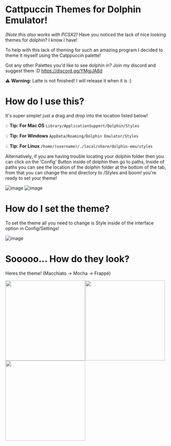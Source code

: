 # Cattpuccin Themes for Dolphin Emulator! 
*(Note this also works with PCSX2)*
Have you noticed the lack of nice looking themes for dolphin? I know I have!

To help with this lack of theming for such an amazing program I decided to theme it myself using the Catppuccin palette!

Got any other Palettes you'd like to see dolphin in? 
Join my discord and suggest them :D 
https://discord.gg/YMgjJA8d

:warning: **Warning:** Latte is not finished! I will release it when it is :)

# How do I use this? 

It's super simple! just a drag and drop into the location listed below! 

:bulb: **Tip:** **For Mac OS**
```Library/ApplicationSupport/Dolphin/Styles```

:bulb: **Tip:**  **For Windows**
```AppData/Roaming/Dolphin Emulator/Styles```

:bulb: **Tip:** **For Linux**
```/home/(username)/./local/share/dolphin-emu/styles```

Alternatively, if you are having trouble locating your dolphin folder then you can click on the 'Config' Button inside of dolphin then go to paths, Inside of paths you can see the location of the dolphin folder at the bottom of the tab, from that you can change the end directory to /Styles and boom! you're ready to set your theme! 

![image](https://github.com/kurbiisu/Dolphin-emulator-cattpuccin-theme/assets/92827029/06f02905-1a05-4f73-9c33-68d10565fd26)  ![image](https://github.com/kurbiisu/Dolphin-emulator-cattpuccin-theme/assets/92827029/3252ce5f-0818-4d9e-9a6c-614099604a2c) 


# How do I set the theme? 

To set the theme all you need to change is Style inside of the interface option in Config/Settings! 

![image](https://github.com/kurbiisu/Dolphin-emulator-cattpuccin-theme/assets/92827029/31899c92-d911-4309-9d54-e1b6cd971d1a)


# Sooooo... How do they look?

Heres the theme! (Macchiato -> Mocha -> Frappé)

<img src="Macchiato.png" width="250" height="250"><img src="Mocha.png" width="250" height="250"><img src="Frappe.png" width="250" height="250">


